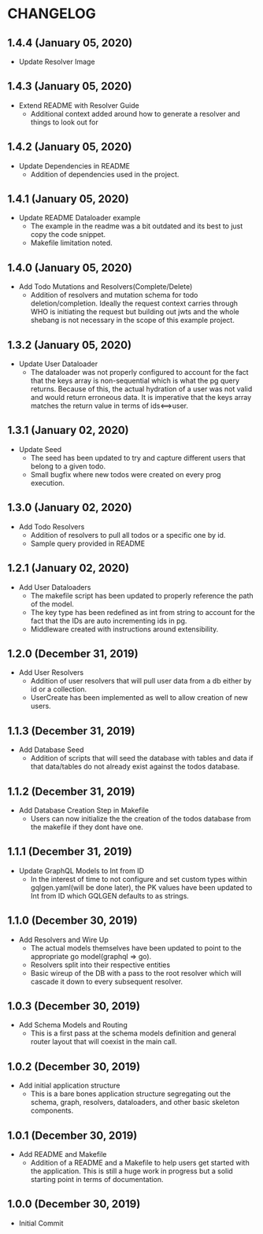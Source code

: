 # CHANGELOG

## 1.4.4 (January 05, 2020)

- Update Resolver Image

## 1.4.3 (January 05, 2020)

- Extend README with Resolver Guide
  - Additional context added around how to generate a resolver
    and things to look out for

## 1.4.2 (January 05, 2020)

- Update Dependencies in README
  - Addition of dependencies used in the project.

## 1.4.1 (January 05, 2020)

- Update README Dataloader example
  - The example in the readme was a bit outdated
    and its best to just copy the code snippet.
  - Makefile limitation noted.

## 1.4.0 (January 05, 2020)

- Add Todo Mutations and Resolvers(Complete/Delete)
  - Addition of resolvers and mutation schema for todo
    deletion/completion. Ideally the request context carries
    through WHO is initiating the request but building out jwts
    and the whole shebang is not necessary in the scope of this
    example project.

## 1.3.2 (January 05, 2020)

- Update User Dataloader
  - The dataloader was not properly configured to
    account for the fact that the keys array is
    non-sequential which is what the pg query returns.
    Because of this, the actual hydration of a user was
    not valid and would return erroneous data. It is imperative
    that the keys array matches the return value in terms of ids<==>user.

## 1.3.1 (January 02, 2020)

- Update Seed
  - The seed has been updated to try and capture different
    users that belong to a given todo.
  - Small bugfix where new todos were created on every prog
    execution.

## 1.3.0 (January 02, 2020)

- Add Todo Resolvers
  - Addition of resolvers to pull all todos
    or a specific one by id.
  - Sample query provided in README

## 1.2.1 (January 02, 2020)

- Add User Dataloaders
  - The makefile script has been updated to properly
    reference the path of the model.
  - The key type has been redefined as int from string to
    account for the fact that the IDs are auto incrementing
    ids in pg.
  - Middleware created with instructions around extensibility.

## 1.2.0 (December 31, 2019)

- Add User Resolvers
  - Addition of user resolvers that will pull user
    data from a db either by id or a collection.
  - UserCreate has been implemented as well to allow
    creation of new users.

## 1.1.3 (December 31, 2019)

- Add Database Seed
  - Addition of scripts that will seed the database
    with tables and data if that data/tables do
    not already exist against the todos database.

## 1.1.2 (December 31, 2019)

- Add Database Creation Step in Makefile
  - Users can now initialize the the creation of
    the todos database from the makefile if they
    dont have one.

## 1.1.1 (December 31, 2019)

- Update GraphQL Models to Int from ID
  - In the interest of time to not configure and set
    custom types within gqlgen.yaml(will be done later),
    the PK values have been updated to Int from ID which
    GQLGEN defaults to as strings.

## 1.1.0 (December 30, 2019)

- Add Resolvers and Wire Up
  - The actual models themselves have been updated to point
    to the appropriate go model(graphql => go).
  - Resolvers split into their respective entities
  - Basic wireup of the DB with a pass to the root resolver
    which will cascade it down to every subsequent resolver.

## 1.0.3 (December 30, 2019)

- Add Schema Models and Routing
  - This is a first pass at the schema models
    definition and general router layout
    that will coexist in the main call.

## 1.0.2 (December 30, 2019)

- Add initial application structure
  - This is a bare bones application structure
    segregating out the schema, graph, resolvers,
    dataloaders, and other basic skeleton components.

## 1.0.1 (December 30, 2019)

- Add README and Makefile
  - Addition of a README and a Makefile to help users
    get started with the application. This is still a huge
    work in progress but a solid starting point in terms of
    documentation.

## 1.0.0 (December 30, 2019)

- Initial Commit
